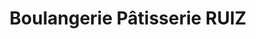 ---
title: "Boulangerie Pâtisserie RUIZ"
url: /pontacq/boulangerie-patisserie-ruiz/
shop: Bäckerei
---